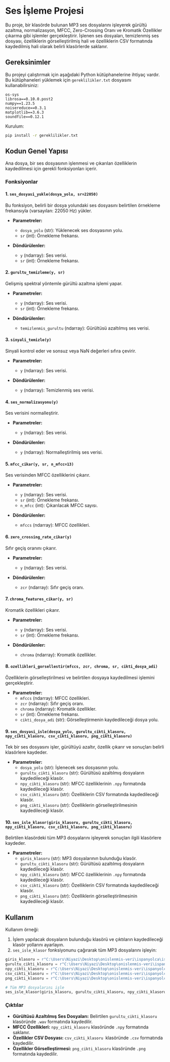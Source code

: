
# Ses İşleme Projesi

Bu proje, bir klasörde bulunan MP3 ses dosyalarını işleyerek gürültü azaltma, normalizasyon, MFCC, Zero-Crossing Oranı ve Kromatik Özellikler çıkarma gibi işlemler gerçekleştirir. İşlenen ses dosyaları, temizlenmiş ses dosyası, özelliklerin görselleştirilmiş hali ve özelliklerin CSV formatında kaydedilmiş hali olarak belirli klasörlerde saklanır.

## Gereksinimler

Bu projeyi çalıştırmak için aşağıdaki Python kütüphanelerine ihtiyaç vardır. Bu kütüphaneleri yüklemek için `gereklilikler.txt` dosyasını kullanabilirsiniz:

```
os-sys
librosa==0.10.0.post2
numpy==1.23.5
noisereduce==0.3.1
matplotlib==3.6.3
soundfile==0.12.1
```

Kurulum:
```bash
pip install -r gereklilikler.txt
```

## Kodun Genel Yapısı

Ana dosya, bir ses dosyasının işlenmesi ve çıkarılan özelliklerin kaydedilmesi için gerekli fonksiyonları içerir.

### Fonksiyonlar

#### 1. `ses_dosyasi_yukle(dosya_yolu, sr=22050)`
Bu fonksiyon, belirli bir dosya yolundaki ses dosyasını belirtilen örnekleme frekansıyla (varsayılan: 22050 Hz) yükler.

- **Parametreler:**
  - `dosya_yolu` (str): Yüklenecek ses dosyasının yolu.
  - `sr` (int): Örnekleme frekansı.

- **Döndürülenler:**
  - `y` (ndarray): Ses verisi.
  - `sr` (int): Örnekleme frekansı.

#### 2. `gurultu_temizleme(y, sr)`
Gelişmiş spektral yöntemle gürültü azaltma işlemi yapar.

- **Parametreler:**
  - `y` (ndarray): Ses verisi.
  - `sr` (int): Örnekleme frekansı.

- **Döndürülenler:**
  - `temizlenmis_gurultu` (ndarray): Gürültüsü azaltılmış ses verisi.

#### 3. `sinyali_temizle(y)`
Sinyali kontrol eder ve sonsuz veya NaN değerleri sıfıra çevirir.

- **Parametreler:**
  - `y` (ndarray): Ses verisi.

- **Döndürülenler:**
  - `y` (ndarray): Temizlenmiş ses verisi.

#### 4. `ses_normalizasyonu(y)`
Ses verisini normalleştirir.

- **Parametreler:**
  - `y` (ndarray): Ses verisi.

- **Döndürülenler:**
  - `y` (ndarray): Normalleştirilmiş ses verisi.

#### 5. `mfcc_cikar(y, sr, n_mfcc=13)`
Ses verisinden MFCC özelliklerini çıkarır.

- **Parametreler:**
  - `y` (ndarray): Ses verisi.
  - `sr` (int): Örnekleme frekansı.
  - `n_mfcc` (int): Çıkarılacak MFCC sayısı.

- **Döndürülenler:**
  - `mfccs` (ndarray): MFCC özellikleri.

#### 6. `zero_crossing_rate_cikar(y)`
Sıfır geçiş oranını çıkarır.

- **Parametreler:**
  - `y` (ndarray): Ses verisi.

- **Döndürülenler:**
  - `zcr` (ndarray): Sıfır geçiş oranı.

#### 7. `chroma_features_cikar(y, sr)`
Kromatik özellikleri çıkarır.

- **Parametreler:**
  - `y` (ndarray): Ses verisi.
  - `sr` (int): Örnekleme frekansı.

- **Döndürülenler:**
  - `chroma` (ndarray): Kromatik özellikler.

#### 8. `ozellikleri_gorsellestir(mfccs, zcr, chroma, sr, cikti_dosya_adi)`
Özelliklerin görselleştirilmesi ve belirtilen dosyaya kaydedilmesi işlemini gerçekleştirir.

- **Parametreler:**
  - `mfccs` (ndarray): MFCC özellikleri.
  - `zcr` (ndarray): Sıfır geçiş oranı.
  - `chroma` (ndarray): Kromatik özellikler.
  - `sr` (int): Örnekleme frekansı.
  - `cikti_dosya_adi` (str): Görselleştirmenin kaydedileceği dosya yolu.

#### 9. `ses_dosyasi_isle(dosya_yolu, gurultu_cikti_klasoru, npy_cikti_klasoru, csv_cikti_klasoru, png_cikti_klasoru)`
Tek bir ses dosyasını işler, gürültüyü azaltır, özellik çıkarır ve sonuçları belirli klasörlere kaydeder.

- **Parametreler:**
  - `dosya_yolu` (str): İşlenecek ses dosyasının yolu.
  - `gurultu_cikti_klasoru` (str): Gürültüsü azaltılmış dosyaların kaydedileceği klasör.
  - `npy_cikti_klasoru` (str): MFCC özelliklerinin `.npy` formatında kaydedileceği klasör.
  - `csv_cikti_klasoru` (str): Özelliklerin CSV formatında kaydedileceği klasör.
  - `png_cikti_klasoru` (str): Özelliklerin görselleştirilmesinin kaydedileceği klasör.

#### 10. `ses_isle_klasor(giris_klasoru, gurultu_cikti_klasoru, npy_cikti_klasoru, csv_cikti_klasoru, png_cikti_klasoru)`
Belirtilen klasördeki tüm MP3 dosyalarını işleyerek sonuçları ilgili klasörlere kaydeder.

- **Parametreler:**
  - `giris_klasoru` (str): MP3 dosyalarının bulunduğu klasör.
  - `gurultu_cikti_klasoru` (str): Gürültüsü azaltılmış dosyaların kaydedileceği klasör.
  - `npy_cikti_klasoru` (str): MFCC özelliklerinin `.npy` formatında kaydedileceği klasör.
  - `csv_cikti_klasoru` (str): Özelliklerin CSV formatında kaydedileceği klasör.
  - `png_cikti_klasoru` (str): Özelliklerin görselleştirilmesinin kaydedileceği klasör.

## Kullanım

Kullanım örneği:

1. İşlem yapılacak dosyaların bulunduğu klasörü ve çıktıların kaydedileceği klasör yollarını ayarlayın.
2. `ses_isle_klasor` fonksiyonunu çağırarak tüm MP3 dosyalarını işleyin:

```python
giris_klasoru = r"C:\Users\Niyazi\Desktop\onislenmis-veri\ispanyolca\ispanyolca-ham"
gurultu_cikti_klasoru = r"C:\Users\Niyazi\Desktop\onislenmis-veri\ispanyolca\ispanyolca_gurultu_temizleme"
npy_cikti_klasoru = r"C:\Users\Niyazi\Desktop\onislenmis-veri\ispanyolca\ispanyolca_npy"
csv_cikti_klasoru = r"C:\Users\Niyazi\Desktop\onislenmis-veri\ispanyolca\ispanyolca_csv"
png_cikti_klasoru = r"C:\Users\Niyazi\Desktop\onislenmis-veri\ispanyolca\ispanyolca_png"

# Tüm MP3 dosyalarını işle
ses_isle_klasor(giris_klasoru, gurultu_cikti_klasoru, npy_cikti_klasoru, csv_cikti_klasoru, png_cikti_klasoru)
```

### Çıktılar

- **Gürültüsü Azaltılmış Ses Dosyaları:** Belirtilen `gurultu_cikti_klasoru` klasöründe `.wav` formatında kaydedilir.
- **MFCC Özellikleri:** `npy_cikti_klasoru` klasöründe `.npy` formatında saklanır.
- **Özellikler CSV Dosyası:** `csv_cikti_klasoru `klasöründe `.csv` formatında kaydedilir.
- **Özellikler Görselleştirmesi:** `png_cikti_klasoru` klasöründe `.png` formatında kaydedilir.

